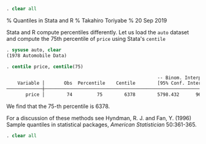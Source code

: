 ```Stata
. clear all
```

% Quantiles in Stata and R % Takahiro Toriyabe % 20 Sep 2019

Stata and R compute percentiles differently. Let us load the `auto`
dataset and compute the 75th percentile of `price` using Stata's
`centile`

```Stata
. sysuse auto, clear
(1978 Automobile Data)

. centile price, centile(75)

                                                       -- Binom. Interp. --
    Variable │       Obs  Percentile    Centile        [95% Conf. Interval]
─────────────┼─────────────────────────────────────────────────────────────
       price │        74         75        6378        5798.432      9691.6
```

We find that the 75-th percentile is 6378.

For a discussion of these methods see Hyndman, R. J. and Fan, Y. (1996)
Sample quantiles in statistical packages, *American Statistician*
50:361-365.

```Stata
. clear all
```

